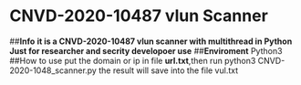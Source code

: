 # **CNVD-2020-10487 vlun Scanner**
##**Info**
**it is a CNVD-2020-10487 vlun scanner with multithread in Python
Just for researcher and secrity developoer use**
##**Enviroment**
Python3
##How to use
put the domain or ip in file **url.txt**,then run python3 CNVD-2020-1048_scanner.py
the result will save into the file vul.txt

